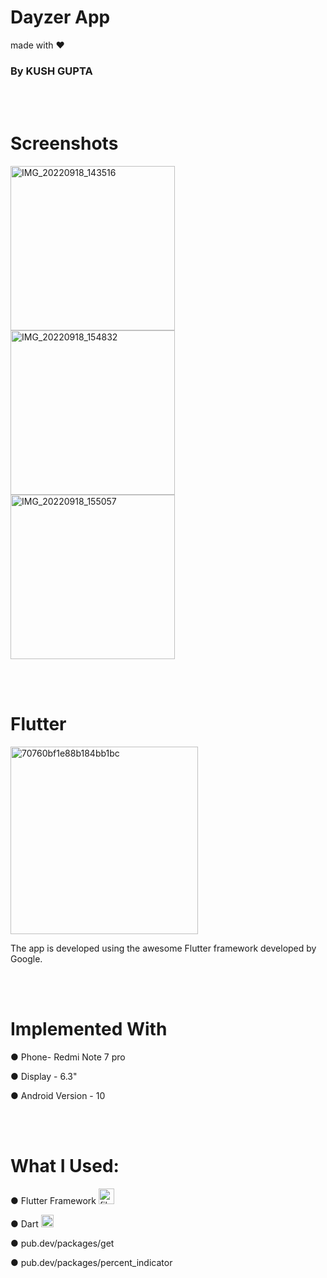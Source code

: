 # Dayzer App



made with ❤️

### By KUSH GUPTA



<br/><br/>



# Screenshots


<img width="263" alt="IMG_20220918_143516" src="https://user-images.githubusercontent.com/97805045/190897829-f248e6ff-eac5-4cd5-9d19-5e9e2da4c9d3.jpg"> <img width="263" alt="IMG_20220918_154832" src="https://user-images.githubusercontent.com/97805045/190897646-5549e0a4-f597-4fe9-955d-0d711c219a8f.jpg"> <img Width="263" alt="IMG_20220918_155057" src="https://user-images.githubusercontent.com/97805045/190897654-5a0a2a5c-1012-4166-ada7-9419159721c5.jpg">



<br/><br/>



# Flutter

<img width="300" alt="70760bf1e88b184bb1bc" src="https://user-images.githubusercontent.com/97805045/190899936-42de4596-0536-4772-a5b7-f5e6d917328e.png">


The app is developed using the awesome Flutter framework developed by Google.

<br/><br/>

# Implemented With

● Phone- Redmi Note 7 pro

● Display - 6.3"

● Android Version - 10


<br/><br/>

# What I Used:

● Flutter Framework          <img width="25" alt="file_type_flutter_icon_130599" src="https://user-images.githubusercontent.com/97805045/190900259-03669a71-b7af-420d-9aef-4c6c4f267a93.png">


● Dart        <img width="20" alt="Dart-logo-icon svg" src="https://user-images.githubusercontent.com/97805045/190900514-0afc445a-696f-4b82-9f40-76694e60f5fb.png">



● pub.dev/packages/get

● pub.dev/packages/percent_indicator

